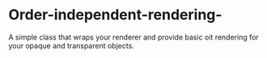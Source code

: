 # Order-independent-rendering-
A simple class that wraps your renderer and provide basic oit rendering for your opaque and transparent objects.
